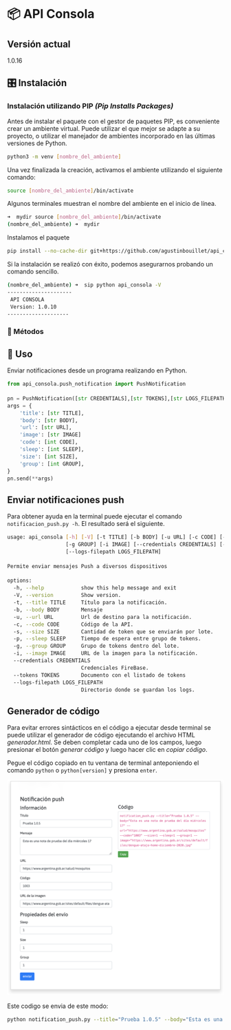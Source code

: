 
# 📦 API Consola

## Versión actual
1.0.16

## 🎛️ Instalación

### Instalación utilizando PIP _(Pip Installs Packages)_

Antes de instalar el paquete con el gestor de paquetes PIP, es conveniente crear un ambiente virtual. Puede utilizar el que mejor se adapte a su proyecto, o utilizar el manejador de ambientes incorporado en las últimas versiones de Python. 

```bash
python3 -m venv [nombre_del_ambiente]
```
Una vez finalizada la creación, activamos el ambiente utilizando el siguiente comando:

```bash
source [nombre_del_ambiente]/bin/activate
```
Algunos terminales muestran el nombre del ambiente en el inicio de línea.

```bash
➜  mydir source [nombre_del_ambiente]/bin/activate
(nombre_del_ambiente) ➜  mydir
```

Instalamos el paquete

```bash
pip install --no-cache-dir git+https://github.com/agustinbouillet/api_consola
```

Si la instalación se realizó con éxito, podemos asegurarnos probando un comando sencillo.

```bash
(nombre_del_ambiente) ➜  sip python api_consola -V
---------------------
 API CONSOLA
 Version: 1.0.10
--------------------
```

### 🧰 Métodos


## 🚀 Uso

Enviar notificaciones desde un programa realizando en Python.

```python
from api_consola.push_notification import PushNotification

pn = PushNotification([str CREDENTIALS],[str TOKENS],[str LOGS_FILEPATH])
args = {    
    'title': [str TITLE],
    'body': [str BODY],
    'url': [str URL],
    'image': [str IMAGE]
    'code': [int CODE],
    'sleep': [int SLEEP],
    'size': [int SIZE],
    'group': [int GROUP],
}
pn.send(**args)
```


##  Enviar notificaciones push

Para obtener ayuda en la terminal puede ejecutar el comando `notificacion_push.py -h`. 
El resultado será el siguiente.

``` bash
usage: api_consola [-h] [-V] [-t TITLE] [-b BODY] [-u URL] [-c CODE] [-s SIZE] [-p SLEEP]
                   [-g GROUP] [-i IMAGE] [--credentials CREDENTIALS] [--tokens TOKENS]
                   [--logs-filepath LOGS_FILEPATH]

Permite enviar mensajes Push a diversos dispositivos

options:
  -h, --help            show this help message and exit
  -V, --version         Show version.
  -t, --title TITLE     Título para la notificación.
  -b, --body BODY       Mensaje
  -u, --url URL         Url de destino para la notificación.
  -c, --code CODE       Código de la API.
  -s, --size SIZE       Cantidad de token que se enviarán por lote.
  -p, --sleep SLEEP     Tiempo de espera entre grupo de tokens.
  -g, --group GROUP     Grupo de tokens dentro del lote.
  -i, --image IMAGE     URL de la imagen para la notificación.
  --credentials CREDENTIALS
                        Credenciales FireBase.
  --tokens TOKENS       Documento con el listado de tokens
  --logs-filepath LOGS_FILEPATH
                        Directorio donde se guardan los logs.
```

## Generador de código

Para evitar errores sintácticos en el código a ejecutar desde terminal se puede utilizar el generador de código ejecutando el archivo HTML _generador.html_. Se deben completar cada uno de los campos, luego presionar el botón _generar código_ y luego hacer clic en _copiar código_.

Pegue el código copiado en tu ventana de terminal anteponiendo el comando `python` o `python[version]` y presiona `enter`.

![Captura de pantalla del generador de código para el notificador push](assets/generador.png)

Este codigo se envia de este modo:

``` bash
python notification_push.py --title="Prueba 1.0.5" --body="Esta es una nota de prueba del día miércoles 17" --url="https://www.argentina.gob.ar/salud/mosquitos" --code="1003" --size=1 --sleep=1 --group=1 --image="https://www.argentina.gob.ar/sites/default/files/dengue-atajo-home-diciembre-2020.jpg"
```